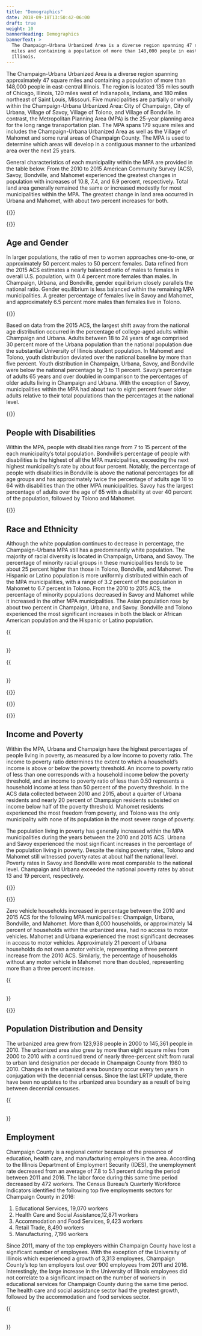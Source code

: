 ```yaml
---
title: "Demographics"
date: 2018-09-18T13:50:42-06:00
draft: true
weight: 10
bannerHeading: Demographics
bannerText: >
  The Champaign-Urbana Urbanized Area is a diverse region spanning 47 square
  miles and containing a population of more than 148,000 people in east-central
  Illinois.
---
```


The Champaign-Urbana Urbanized Area is a diverse region spanning approximately
47 square miles and containing a population of more than 148,000 people in
east-central Illinois. The region is located 135 miles south of Chicago,
Illinois, 120 miles west of Indianapolis, Indiana, and 180 miles northeast of
Saint Louis, Missouri. Five municipalities are partially or wholly within the
Champaign-Urbana Urbanized Area: City of Champaign, City of Urbana, Village of
Savoy, Village of Tolono, and Village of Bondville. In contrast, the
Metropolitan Planning Area (MPA) is the 25-year planning area for the long range
transportation plan. The MPA spans 179 square miles and includes the
Champaign-Urbana Urbanized Area as well as the Village of Mahomet and some rural
areas of Champaign County. The MPA is used to determine which areas will develop
in a contiguous manner to the urbanized area over the next 25 years.

General characteristics of each municipality within the MPA are provided in the
table below. From the 2010 to 2015 American Community Survey (ACS), Savoy,
Bondville, and Mahomet experienced the greatest changes in population with
increases of 10.8, 7.4, and 6.9 percent, respectively. Total land area generally
remained the same or increased modestly for most municipalities within the MPA.
The greatest change in land area occurred in Urbana and Mahomet, with about two
percent increases for both.

{{<table url="basicdemographics2010-2015.csv"
title="Basic Characteristics of Municipalities within the MPA"
switch="true"
source="US Census Bureau, ACS 5-Yr Data, 2010-2015 (Table B01003) and US Census Bureau, Decennial Census, 2010">}}

{{<bar-chart url="chart-basicdemoinfo.csv"
ylabel="Percent Change"
legend-alignment="center"
legend-row-width="1"
title="Percent Change in Population and Land Area">}}

## Age and Gender ##

In larger populations, the ratio of men to women approaches one-to-one, or
approximately 50 percent males to 50 percent females. Data refined from
the 2015 ACS estimates a nearly balanced ratio of males to females in overall
U.S. population, with 0.4 percent more females than males. In Champaign, Urbana,
and Bondville, gender equilibrium closely parallels the national ratio. Gender
equilibrium is less balanced within the remaining MPA municipalities. A greater
percentage of females live in Savoy and Mahomet, and approximately 6.5 percent
more males than females live in Tolono.

{{<bar-chart url="acs15-gender-awayfrom50.csv"
stacked="true"
xangle="0"
xaxis="numeric"
ylabel="Percent Distance away from Equilibrium"
legend-alignment="center"
legend-row-width="2"
grid-lines="true"
title="Percent Gender Difference within the MPA">}}

Based on data from the 2015 ACS, the largest shift away from the national age
distribution occurred in the percentage of college-aged adults within Champaign
and Urbana. Adults between 18 to 24 years of age comprised 30 percent more of
the Urbana population than the national population due the substantial
University of Illinois student population. In Mahomet and Tolono, youth
distribution deviated over the national baseline by more than five percent.
Youth distribution in Champaign, Urbana, Savoy, and Bondville were below the
national percentage by 3 to 11 percent. Savoy’s percentage of adults 65 years
and over doubled in comparison to the percentages of older adults living in
Champaign and Urbana. With the exception of Savoy, municipalities within the MPA
had about two to eight percent fewer older adults relative to their total
populations than the percentages at the national level.

{{<bar-chart url="acs15-age.csv"
stacked="true"
xangle="0"
ylabel="Percent of Population"
legend-alignment="center"
legend-row-width="1"
grid-lines="false"
title="Percent Age Distribution within the MPA">}}


## People with Disabilities ##

Within the MPA, people with disabilities range from 7 to 15 percent of the each
municipality’s total population. Bondville’s percentage of people with
disabilities is the highest of all the MPA municipalities, exceeding the next
highest municipality’s rate by about four percent. Notably, the percentage of
people with disabilities in Bondville is above the national percentages for all
age groups and has approximately twice the percentage of adults age 18 to 64
with disabilities than the other MPA municipalities. Savoy has the largest
percentage of adults over the age of 65 with a disability at over 40 percent of
the population, followed by Tolono and Mahomet.

{{<bar-chart url="acs-disability2010-2015.csv"
stacked="true"
xangle="-0"
columns="1,2,3,4"
ylabel="Percentage of Population"
legend-alignment="center"
legend-row-width="1"
grid-lines="true"
title="Percentage of the Population with a Disability">}}

## Race and Ethnicity ##

Although the white population continues to decrease in percentage, the
Champaign-Urbana MPA still has a predominantly white population. The majority of
racial diversity is located in Champaign, Urbana, and Savoy. The percentage of
minority racial groups in these municipalities tends to be about 25 percent
higher than those in Tolono, Bondville, and Mahomet. The Hispanic or Latino
population is more uniformly distributed within each of the MPA municipalities,
with a range of 3.2 percent of the population in Mahomet to 6.7 percent in
Tolono. From the 2010 to 2015 ACS, the percentage of minority populations
decreased in Savoy and Mahomet while it increased in the other MPA
municipalities. The Asian population rose by about two percent in Champaign,
Urbana, and Savoy. Bondville and Tolono experienced the most significant
increases in both the black or African American population and the Hispanic or
Latino population.

{{<table url="acs-raceethnicity2010-2015.csv"
title="Race Composition of Municipalities within the MPA"
switch="true"
columns="1,3,4,5,6,7,8"
source="US Census Bureau, ACS 5-Yr Data, 2010-2015 (Table B02001)">}}

{{<table url="acs15-ethnicity.csv"
title="Hispanic or Latino Ethnicity within Municipalities of the MPA"
switch="true"
source="US Census Bureau, ACS 5-Yr Data, 2010-2015 (Table B03002)">}}

{{<bar-chart url="acs-raceethnicity2010-2015.csv"
stacked="false"
xangle="-0"
rows="16,17,18,19,20,21,22"
columns="1,2,3"
ylabel="Percentage of Population"
legend-alignment="center"
legend-row-width="1"
grid-lines="true"
title="Race and Ethnicity from 2010 to 2015">}}

{{<bar-chart url="acs-raceethnicity2010-2015.csv"
switch="false"
rows="1,3,4,5,6,7,8"
stacked="true"
xangle="-0"
ylabel="Percentage of Population"
legend-alignment="center"
legend-row-width="2"
grid-lines="true"
title="Race in MPA Municipalities in 2015">}}

{{<bar-chart url="acs-raceethnicity2010-2015.csv"
switch="false"
stacked="false"
rows="9,10,11,12,13,14,15"
columns="1,2,3,4"
xangle="-0"
ylabel="Percent Difference"
legend-alignment="center"
legend-row-width="1"
grid-lines="true"
title="Change in Race and Ethnicity from 2010 to 2015">}}

## Income and Poverty ##

Within the MPA, Urbana and Champaign have the highest percentages of people
living in poverty, as measured by a low income to poverty ratio. The income to
poverty ratio determines the extent to which a household’s income is above or
below the poverty threshold. An income to poverty ratio of less than one
corresponds with a household income below the poverty threshold, and an income
to poverty ratio of less than 0.50 represents a household income at less than
50 percent of the poverty threshold. In the ACS data collected between 2010
and 2015, about a quarter of Urbana residents and nearly 20 percent of
Champaign residents subsisted on income below half of the poverty threshold.
Mahomet residents experienced the most freedom from poverty, and Tolono was the
only municipality with none of its population in the most severe range of
poverty.

The population living in poverty has generally increased within the MPA
municipalities during the years between the 2010 and 2015 ACS. Urbana and Savoy
experienced the most significant increases in the percentage of the population
living in poverty. Despite the rising poverty rates, Tolono and Mahomet still
witnessed poverty rates at about half the national level. Poverty rates in Savoy
and Bondville were most comparable to the national level. Champaign and
Urbana exceeded the national poverty rates by about 13 and 19 percent, respectively.

{{<bar-chart url="acs-poverty2010-2015.csv"
stacked="true"
xangle="0"
switch="false"
grid-lines="true"
columns="1,4,5,6,7,8"
legend-alignment="center"
legend-row-width="2"
ylabel="Percent of Population"
title="Income to Poverty Ratio within the MPA">}}

{{<bar-chart url="acs-poverty2010-2015.csv"
stacked="false"
xangle="0"
grid-lines="true"
columns="1,2,3"
legend-alignment="center"
legend-row-width="1"
ylabel="Percentage of Population"
title="Percentage of Population Living below the Poverty Level">}}

Zero vehicle households increased in percentage between the 2010 and 2015 ACS
for the following MPA municipalities: Champaign, Urbana, Bondville, and Mahomet.
More than 8,000 households, or approximately 14 percent of households within the
urbanized area, had no access to motor vehicles. Mahomet and Urbana experienced
the most significant decreases in access to motor vehicles. Approximately 21
percent of Urbana households do not own a motor vehicle, representing a three
percent increase from the 2010 ACS. Similarly, the percentage of households
without any motor vehicle in Mahomet more than doubled, representing more than a
three percent increase.

{{<table url="acs15-0cars.csv"
title="Access to Motor Vehicles per Household"
switch="true"
source="US Census Bureau, ACS 5-Yr Data, 2010-2015 (Table B08201)">}}

{{<bar-chart url="acs15-0cars2010-2015.csv"
stacked="false"
xangle="0"
legend-alignment="center"
legend-row-width="1"
ylabel="Percentage of Households"
title="Households with No Motor Vehicle Access from 2010 to 2015">}}

## Population Distribution and Density ##

The urbanized area grew from 123,938 people in 2000 to 145,361 people in 2010.
The urbanized area also grew by more than eight square miles from 2000 to 2010
with a continued trend of nearly three-percent shift from rural to urban land
designation per decade in Champaign County from 1980 to 2010. Changes in the
urbanized area boundary occur every ten years in conjugation with the decennial
census. Since the last LRTP update, there have been no updates to the urbanized
area boundary as a result of being between decennial censuses.

{{<table url="urban-rural-ratio1980-2010.csv"
title="Urban-Rural Ratio (1980-2010)"
switch="false"
source="US Census Bureau, Decennial Census 1980-2010. SF1 (Table P2)">}}

## Employment ##

Champaign County is a regional center because of the presence of education,
health care, and manufacturing employers in the area. According to the Illinois
Department of Employment Security (IDES), the unemployment rate decreased from
an average of 7.8 to 5.1 percent during the period between 2011 and 2016. The
labor force during this same time period decreased by 472 workers. The Census
Bureau’s Quarterly Workforce Indicators identified the following top five
employments sectors for Champaign County in 2016:

1. Educational Services, 19,070 workers
2. Health Care and Social Assistance,12,871 workers
3. Accommodation and Food Services, 9,423 workers
4. Retail Trade, 8,490 workers
5. Manufacturing, 7,196 workers

Since 2011, many of the top employers within Champaign County have lost a
significant number of employees. With the exception of the University of
Illinois which experienced a growth of 3,313 employees, Champaign County’s top
ten employers lost over 900 employees from 2011 and 2016. Interestingly, the
large increase in the University of Illinois employees did not correlate to a
significant impact on the number of workers in educational services for
Champaign County during the same time period. The health care and social
assistance sector had the greatest growth, followed by the accommodation and
food services sector.

{{<table url="edc-topemployers.csv"
title="Champaign County Top Employers (2016)"
switch="false"
source="Champaign County Economic Development Corporation, 2017">}}
